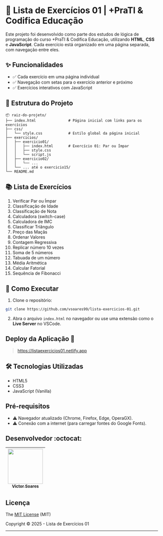 
# 🧠 Lista de Exercícios 01 | +PraTI & Codifica Educação

Este projeto foi desenvolvido como parte dos estudos de lógica de programação do curso +PraTI & Codifica Educação, utilizando **HTML**, **CSS** e **JavaScript**. Cada exercício está organizado em uma página separada, com navegação entre eles.

## ✨ Funcionalidades

- ✅ Cada exercício em uma página individual
- ✅ Navegação com setas para o exercício anterior e próximo
- ✅ Exercícios interativos com JavaScript

## 📁 Estrutura do Projeto

```
📦 raiz-do-projeto/
├── index.html               # Página inicial com links para os exercícios
├── css/
│   └── style.css            # Estilo global da página inicial
├── exercicios/
│   ├── exercicio01/
│   │   ├── index.html       # Exercício 01: Par ou Ímpar
│   │   ├── style.css
│   │   └── script.js
│   ├── exercicio02/
│   │   └── ...
│   └── ... até o exercicio15/
└── README.md
```

## 📚 Lista de Exercícios

1. Verificar Par ou Ímpar  
2. Classificação de Idade  
3. Classificação de Nota  
4. Calculadora (switch-case)  
5. Calculadora de IMC  
6. Classificar Triângulo  
7. Preço das Maçãs  
8. Ordenar Valores  
9. Contagem Regressiva  
10. Replicar número 10 vezes  
11. Soma de 5 números  
12. Tabuada de um número  
13. Média Aritmética  
14. Calcular Fatorial  
15. Sequência de Fibonacci  

## 🚀 Como Executar

1. Clone o repositório:

```bash
git clone https://github.com/vsoares99/lista-exercicios-01.git
```

2. Abra o arquivo `index.html` no navegador ou use uma extensão como o **Live Server** no VSCode.

## Deploy da Aplicação :dash:

> https://listaexercicios01.netlify.app

## 🛠 Tecnologias Utilizadas

- HTML5
- CSS3
- JavaScript (Vanilla)

## Pré-requisitos

- :warning: Navegador atualizado (Chrome, Firefox, Edge, OperaGX).
- :warning:  Conexão com a internet (para carregar fontes do Google Fonts).

## Desenvolvedor :octocat:

| [<img src="https://avatars.githubusercontent.com/u/100941005?v=4" width=115><br><sub>Victor Soares</sub>](https://github.com/vsoares99) |
| :---: |

## Licença 

The [MIT License]() (MIT)

Copyright :copyright: 2025 - Lista de Exercícios 01

---

